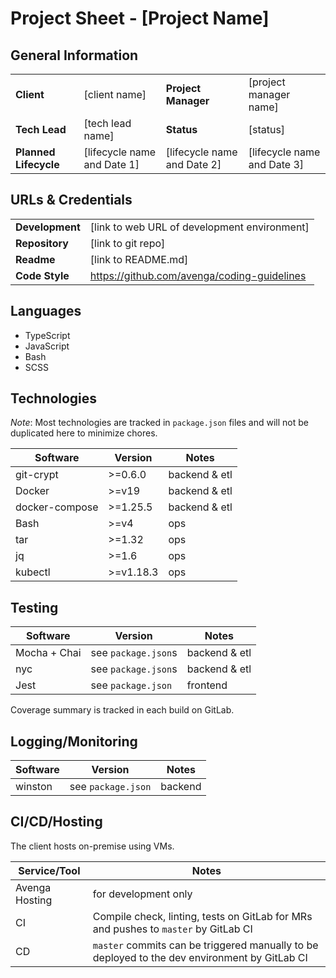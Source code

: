 # Project Sheet - [Project Name]

## General Information

|                       |                                                    |                              |                             |
| --------------------- | -------------------------------------------------- | ---------------------------- | --------------------------- |
| __Client__            | [client name]                                      | __Project Manager__          | [project manager name]      |
| __Tech Lead__         | [tech lead name]                                   | __Status__                   | [status]                    |
| __Planned Lifecycle__ | [lifecycle name and Date 1]                        | [lifecycle name and Date 2]  | [lifecycle name and Date 3] |

## URLs & Credentials

|                 |                                                                                        |
| --------------- | -------------------------------------------------------------------------------------- |
| __Development__ | [link to web URL of development environment] |
| __Repository__  | [link to git repo] |
| __Readme__      | [link to README.md] |
| __Code Style__  | <https://github.com/avenga/coding-guidelines> |

## Languages

* TypeScript
* JavaScript
* Bash
* SCSS

## Technologies

_Note_: Most technologies are tracked in `package.json` files and will not be duplicated here to minimize chores.

| Software       | Version   | Notes         |
| -------------- | --------- | ------------- |
| git-crypt      | >=0.6.0   | backend & etl |
| Docker         | >=v19     | backend & etl |
| docker-compose | >=1.25.5  | backend & etl |
| Bash           | >=v4      | ops           |
| tar            | >=1.32    | ops           |
| jq             | >=1.6     | ops           |
| kubectl        | >=v1.18.3 | ops           |

## Testing

| Software     | Version             | Notes         |
| ------------ | ------------------- | ------------- |
| Mocha + Chai | see `package.json`s | backend & etl |
| nyc          | see `package.json`s | backend & etl |
| Jest         | see `package.json`  | frontend      |

Coverage summary is tracked in each build on GitLab.

## Logging/Monitoring

| Software | Version            | Notes   |
| -------- | ------------------ | ------- |
| winston  | see `package.json` | backend |

## CI/CD/Hosting

The client hosts on-premise using VMs.

| Service/Tool   | Notes                                                                                         |
| -------------- | --------------------------------------------------------------------------------------------- |
| Avenga Hosting | for development only                                                                          |
| CI             | Compile check, linting, tests on GitLab for MRs and pushes to `master` by GitLab CI           |
| CD             | `master` commits can be triggered manually to be deployed to the dev environment by GitLab CI |
